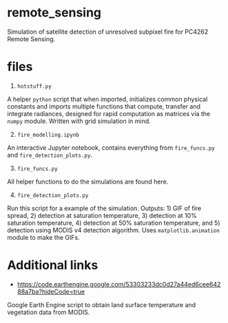 # remote_sensing
Simulation of satellite detection of unresolved subpixel fire for PC4262 Remote Sensing.

# files
1. `hotstuff.py`

  A helper `python` script that when imported, initializes common physical constants and imports multiple functions that compute, transfer and integrate radiances, designed for rapid computation as matrices via the `numpy` module. Written with grid simulation in mind.
  
 
2. `fire_modelling.ipynb`

  An interactive Jupyter notebook, contains everything from `fire_funcs.py` and `fire_detection_plots.py`.
  
  
3. `fire_funcs.py`

  All helper functions to do the simulations are found here.
  
  
4. `fire_detection_plots.py`

  Run this script for a example of the simulation. Outputs: 1) GIF of fire spread, 2) detection at saturation temperature, 3) detection at 10% saturation temperature, 4) detection at 50% saturation temperature, and 5) detection using MODIS v4 detection algorithm. Uses `matplotlib.animation` module to make the GIFs.
  
#

# Additional links

* https://code.earthengine.google.com/53303233dc0d27a44ed6cee64288a7ba?hideCode=true

Google Earth Engine script to obtain land surface temperature and vegetation data from MODIS.

